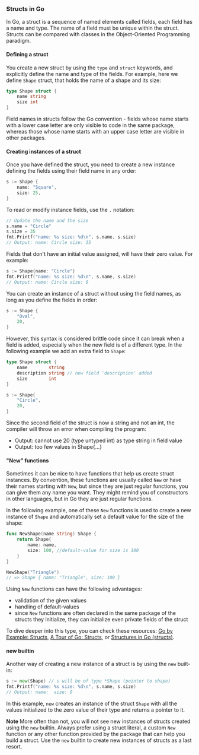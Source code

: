 ### Structs in Go

In Go, a struct is a sequence of named elements called fields, each field has a name and type. The name of a field must be unique within the struct. Structs can be compared with classes in the Object-Oriented Programming paradigm.

#### Defining a struct

You create a new struct by using the `type` and `struct` keywords, and explicitly define the name and type of the fields. For example, here we define `Shape` struct, that holds the name of a shape and its size:

```go
type Shape struct {
    name string
    size int
}
```

Field names in structs follow the Go convention - fields whose name starts with a lower case letter are only visible to code in the same package, whereas those whose name starts with an upper case letter are visible in other packages.

#### Creating instances of a struct

Once you have defined the struct, you need to create a new instance defining the fields using their field name in any order:

```go
s := Shape {
    name: "Square",
    size: 25,
}
```

To read or modify instance fields, use the `.` notation:

```go
// Update the name and the size
s.name = "Circle"
s.size = 35
fmt.Printf("name: %s size: %d\n", s.name, s.size)
// Output: name: Circle size: 35
```

Fields that don't have an initial value assigned, will have their zero value. For example:

```go
s := Shape{name: "Circle"}
fmt.Printf("name: %s size: %d\n", s.name, s.size)
// Output: name: Circle size: 0
```

You can create an instance of a struct without using the field names, as long as you define the fields in order:

```go
s := Shape {
	"Oval",
	20,
}
```

However, this syntax is considered brittle code since it can break when a field is added, especially when the new field is of a different type. In the following example we add an extra field to `Shape`:

```go
type Shape struct {
	name        string
	description string // new field 'description' added
	size        int
}

s := Shape{
    "Circle",
    20,
}
```

Since the second field of the struct is now a string and not an int, the compiler will throw an error when compiling the program:

* Output: cannot use 20 (type untyped int) as type string in field value
* Output: too few values in Shape{...}

#### "New" functions

Sometimes it can be nice to have functions that help us create struct instances. By convention, these functions are usually called `New` or have their names starting with `New`, but since they are just regular functions, you can give them any name you want. They might remind you of constructors in other languages, but in Go they are just regular functions.

In the following example, one of these `New` functions is used to create a new instance of `Shape` and automatically set a default value for the size of the shape:

```go
func NewShape(name string) Shape {
	return Shape{
		name: name,
		size: 100, //default-value for size is 100
	}
}

NewShape("Triangle")
// => Shape { name: "Triangle", size: 100 }
```

Using `New` functions can have the following advantages:

* validation of the given values
* handling of default-values
* since `New` functions are often declared in the same package of the structs they initialize, they can initialize even private fields of the struct

To dive deeper into this type, you can check these resources: [Go by Example: Structs](https://golang.org/doc/effective-go#composite-literals), [A Tour of Go: Structs](https://tour.golang.org/moretypes/2), or [Structures in Go (structs)](https://www.golang-book.com/books/intro/9).

#### new builtin

Another way of creating a new instance of a struct is by using the `new` built-in:

```go
s := new(Shape) // s will be of type *Shape (pointer to shape)
fmt.Printf("name: %s size: %d\n", s.name, s.size)
// Output: name:  size: 0
```

In this example, `new` creates an instance of the struct `Shape` with all the values initialized to the zero value of their type and returns a pointer to it.

**Note**
More often than not, you will not see new instances of structs created using the `new` builtin. Always prefer using a struct literal, a custom `New` function or any other function provided by the package that can help you build a struct. Use the `new` builtin to create new instances of structs as a last resort.